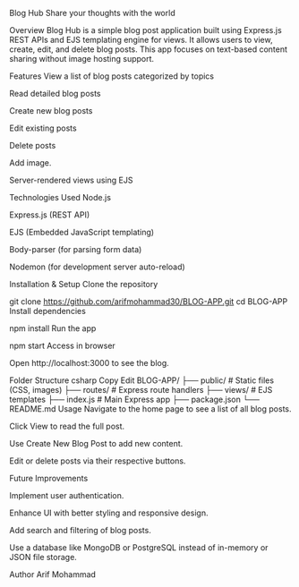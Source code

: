 Blog Hub
Share your thoughts with the world

Overview
Blog Hub is a simple blog post application built using Express.js REST APIs and EJS templating engine for views. It allows users to view, create, edit, and delete blog posts. This app focuses on text-based content sharing without image hosting support.

Features
View a list of blog posts categorized by topics

Read detailed blog posts

Create new blog posts

Edit existing posts

Delete posts

Add image.

Server-rendered views using EJS

Technologies Used
Node.js

Express.js (REST API)

EJS (Embedded JavaScript templating)

Body-parser (for parsing form data)

Nodemon (for development server auto-reload)

Installation & Setup
Clone the repository


git clone https://github.com/arifmohammad30/BLOG-APP.git
cd BLOG-APP
Install dependencies


npm install
Run the app


npm start
Access in browser

Open http://localhost:3000 to see the blog.

Folder Structure
csharp
Copy
Edit
BLOG-APP/
├── public/          # Static files (CSS, images)
├── routes/          # Express route handlers
├── views/           # EJS templates
├── index.js           # Main Express app
├── package.json
└── README.md
Usage
Navigate to the home page to see a list of all blog posts.

Click View to read the full post.

Use Create New Blog Post to add new content.

Edit or delete posts via their respective buttons.

Future Improvements


Implement user authentication.

Enhance UI with better styling and responsive design.

Add search and filtering of blog posts.

Use a database like MongoDB or PostgreSQL instead of in-memory or JSON file storage.

Author
Arif Mohammad


